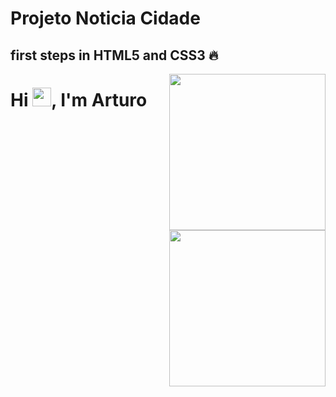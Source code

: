 # Projeto Noticia Cidade
## first steps in HTML5 and CSS3 🔥



<img align="right" height="250em" src="https://user-images.githubusercontent.com/118932443/206269284-f8c0a8c4-9bf8-4258-baff-4459948eeb84.jpg"/>
<img align="right" height="250em" src="https://user-images.githubusercontent.com/118932443/206269779-5aad7362-aab6-4e91-b349-f383682cfa00.jpg"/>
<h1 align="left">Hi <img src="https://raw.githubusercontent.com/kaueMarques/kaueMarques/master/hi.gif" height="30px">, I'm Arturo</h1>
